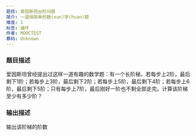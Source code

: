 ```yaml
---
题目: 爱因斯坦台阶问题
简介: 一道很简单的数(xun)学(huan)题
难度: 1
标签: 循环
作者: MOOCTEST
慕码: Unknown
---
```


### 题目描述

爱因斯坦曾经提出过这样一道有趣的数学题：有一个长阶梯，若每步上2阶，最后剩下1阶；若每步上3阶，最后剩下2阶；若每步上5阶，最后剩下4阶；若每步上6阶，最后剩下5阶；只有每步上7阶，最后刚好一阶也不剩全部走完。计算该阶梯至少有多少阶？

### 输出描述

输出该阶梯的阶数
